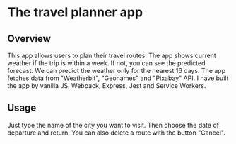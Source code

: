 # The travel planner app

## Overview
This app allows users to plan their travel routes. The app shows current weather if the trip is within a week. If not, you can see the predicted forecast. We can predict the weather only for the nearest 16 days.
The app fetches data from "Weatherbit", "Geonames" and "Pixabay" API. I have built the app by vanilla JS, Webpack, Express, Jest and Service Workers.

## Usage
Just type the name of the city you want to visit. Then choose the date of departure and return. You can also delete a route with the button "Cancel".
